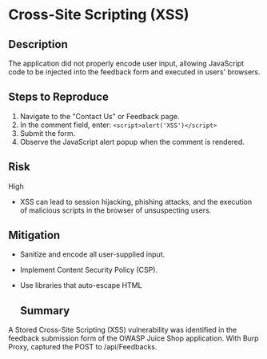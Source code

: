 # Cross-Site Scripting (XSS)

## Description
The application did not properly encode user input, allowing JavaScript code to be injected into the feedback form and executed in users' browsers.

## Steps to Reproduce
1. Navigate to the "Contact Us" or Feedback page.
2. In the comment field, enter: `<script>alert('XSS')</script>`
3. Submit the form.
4. Observe the JavaScript alert popup when the comment is rendered.

## Risk
High
- XSS can lead to session hijacking, phishing attacks, and the execution of malicious scripts in the browser of unsuspecting users.

## Mitigation
- Sanitize and encode all user-supplied input.
- Implement Content Security Policy (CSP).
- Use libraries that auto-escape HTML

  ## Summary
A Stored Cross-Site Scripting (XSS) vulnerability was identified in the feedback submission form of the OWASP Juice Shop application.
With Burp Proxy, captured the POST to /api/Feedbacks.
